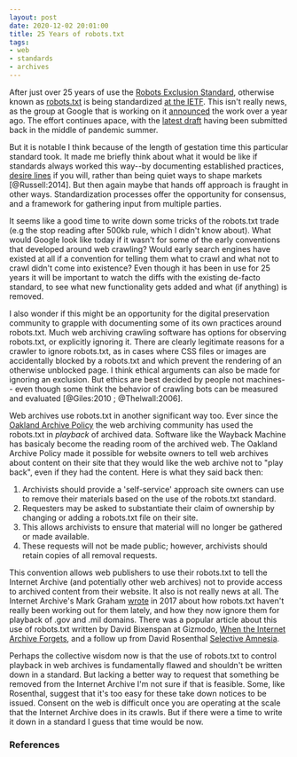 ```yaml
---
layout: post
date: 2020-12-02 20:01:00
title: 25 Years of robots.txt
tags:
- web
- standards
- archives
---
```



After just over 25 years of use the [Robots Exclusion Standard], otherwise known
as [robots.txt] is being standardized [at the IETF]. This isn't really news, as
the group at Google that is working on it [announced] the work over a year ago. The
effort continues apace, with the [latest draft] having been submitted back in the
middle of pandemic summer.

But it is notable I think because of the length of gestation time this
particular standard took. It made me briefly think about what it would be like if standards always worked this way--by documenting established practices, [desire lines] if you will, rather than being quiet ways to shape markets [@Russell:2014]. But then again maybe that hands off approach is fraught in other ways. Standardization processes offer the opportunity for consensus, and a framework for gathering input from multiple parties.

It seems like a good time to write down some tricks of the robots.txt trade (e.g the
stop reading after 500kb rule, which I didn't know about). What would Google look like today if it wasn't for some of the early conventions that developed around web crawling?
Would early search engines have existed at all if a convention for telling them
what to crawl and what not to crawl didn't come into existence? Even though it has been in use for 25 years it will be important to watch the diffs with the existing de-facto standard, to see what new functionality gets added and what (if anything) is removed.

I also wonder if this might be an opportunity for the digital preservation
community to grapple with documenting some of its own practices
around robots.txt. Much web archiving crawling software has options for
observing robots.txt, or explicitly ignoring it. There are clearly legitimate
reasons for a crawler to ignore robots.txt, as in cases where CSS files or
images are accidentally blocked by a robots.txt and which prevent the rendering
of an otherwise unblocked page. I think ethical arguments can also be made for
ignoring an exclusion. But ethics are best decided by people not machines--
even though some think the behavior of crawling bots can be measured and 
evaluated [@Giles:2010 ; @Thelwall:2006].

Web archives use robots.txt in another significant way too. Ever since the [Oakland
Archive Policy] the web archiving community has used the robots.txt in
*playback* of archived data. Software like the Wayback Machine has
basicaly become the reading room of the archived web. The Oakland Archive
Policy made it possible for website owners to tell web archives about content on
their site that they would like the web archive not to "play back", even if they had the content. Here is what they said back then:

1. Archivists should provide a 'self-service' approach site owners can use to remove their materials based on the use of the robots.txt standard. 
2. Requesters may be asked to substantiate their claim of ownership by changing or adding a robots.txt file on their site.
3. This allows archivists to ensure that material will no longer be gathered or made available.
4. These requests will not be made public; however, archivists should retain copies of all removal requests. 

This convention allows web publishers to use their robots.txt to tell the
Internet Archive (and potentially other web archives) not to provide access to
archived content from their website. It also is not really news at all. The
Internet Archive's Mark Graham [wrote] in 2017 about how robots.txt haven't
really been working out for them lately, and how they now ignore them for
playback of .gov and .mil domains. There was a popular article about this use
of robots.txt written by David Bixenspan at Gizmodo, [When the Internet Archive
Forgets], and a follow up from David Rosenthal [Selective Amnesia].

Perhaps the collective wisdom now is that the use of robots.txt to control playback
in web archives is fundamentally flawed and shouldn't be written down in
a standard. But lacking a better way to request that something be removed from
the Internet Archive I'm not sure if that is feasible. Some, like
Rosenthal, suggest that it's too easy for these take down notices to be issued.
Consent on the web is difficult once you are operating at the scale
that the Internet Archive does in its crawls. But if there were a time to write it down in a standard I guess that time would be now.

### References

[robots.txt]: http://www.robotstxt.org/
[at the IETF]: https://datatracker.ietf.org/doc/draft-koster-rep/
[Robots Exclusion Standard]: https://en.wikipedia.org/wiki/Robots_exclusion_standard
[announced]: https://developers.google.com/search/blog/2019/07/rep-id
[latest draft]: https://datatracker.ietf.org/doc/draft-koster-rep/
[Oakland Archive Policy]: https://www2.sims.berkeley.edu/research/conferences/aps/removal-policy.html
[When the Internet Archive Forgets]: https://gizmodo.com/when-the-internet-archive-forgets-1830462131
[Selective Amnesia]: https://gizmodo.com/when-the-internet-archive-forgets-1830462131
[wrote]: https://blog.archive.org/2017/04/17/robots-txt-meant-for-search-engines-dont-work-well-for-web-archives/
[desire lines]: https://en.wikipedia.org/wiki/Desire_path
